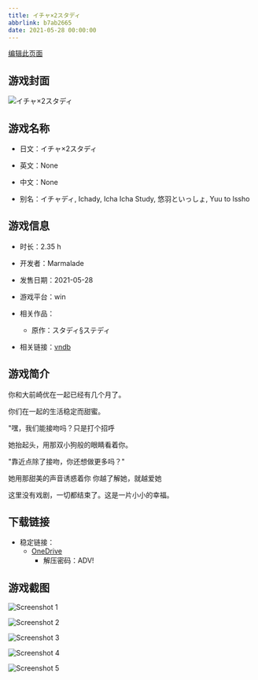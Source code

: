 ```yaml
---
title: イチャ×2スタディ
abbrlink: b7ab2665
date: 2021-05-28 00:00:00
---
```

[编辑此页面](https://github.com/ACG-3/ADV3-source/blob/main/source/_posts/games/%E3%82%A4%E3%83%81%E3%83%A3%C3%972%E3%82%B9%E3%82%BF%E3%83%87%E3%82%A3.md)

## 游戏封面

![イチャ×2スタディ](None)


## 游戏名称

- 日文：イチャ×2スタディ
- 英文：None
- 中文：None

- 别名：イチャディ, Ichady, Icha Icha Study, 悠羽といっしょ, Yuu to Issho


## 游戏信息

- 时长：2.35 h
- 开发者：Marmalade
- 发售日期：2021-05-28
- 游戏平台：win
- 相关作品：
   - 原作：スタディ§ステディ

- 相关链接：[vndb](https://vndb.org/v30793)


## 游戏简介

你和大前崎优在一起已经有几个月了。

你们在一起的生活稳定而甜蜜。

"嘿，我们能接吻吗？只是打个招呼

她抬起头，用那双小狗般的眼睛看着你。

"靠近点除了接吻，你还想做更多吗？"

她用那甜美的声音诱惑着你 你越了解她，就越爱她

这里没有戏剧，一切都结束了。这是一片小小的幸福。




## 下载链接

- 稳定链接：
    - [OneDrive](https://pan.timero.xyz/onedrive/adv_lib_001/%E3%82%A4%E3%83%81%E3%83%A3%C3%972%E3%82%B9%E3%82%BF%E3%83%87%E3%82%A3)
        - 解压密码：ADV!



## 游戏截图


![Screenshot 1](https://pan.timero.xyz/d/onedrive/img_lib_001/%E3%82%A4%E3%83%81%E3%83%A3%C3%972%E3%82%B9%E3%82%BF%E3%83%87%E3%82%A3_Screenshot_1.avif)

![Screenshot 2](https://pan.timero.xyz/d/onedrive/img_lib_001/%E3%82%A4%E3%83%81%E3%83%A3%C3%972%E3%82%B9%E3%82%BF%E3%83%87%E3%82%A3_Screenshot_2.avif)

![Screenshot 3](https://pan.timero.xyz/d/onedrive/img_lib_001/%E3%82%A4%E3%83%81%E3%83%A3%C3%972%E3%82%B9%E3%82%BF%E3%83%87%E3%82%A3_Screenshot_3.avif)

![Screenshot 4](https://pan.timero.xyz/d/onedrive/img_lib_001/%E3%82%A4%E3%83%81%E3%83%A3%C3%972%E3%82%B9%E3%82%BF%E3%83%87%E3%82%A3_Screenshot_4.avif)

![Screenshot 5](https://pan.timero.xyz/d/onedrive/img_lib_001/%E3%82%A4%E3%83%81%E3%83%A3%C3%972%E3%82%B9%E3%82%BF%E3%83%87%E3%82%A3_Screenshot_5.avif)

